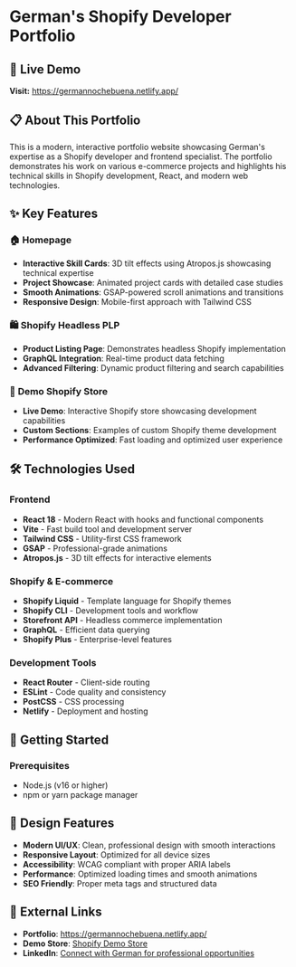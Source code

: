 # German's Shopify Developer Portfolio

## 🌟 Live Demo
**Visit:** https://germannochebuena.netlify.app/

## 📋 About This Portfolio

This is a modern, interactive portfolio website showcasing German's expertise as a Shopify developer and frontend specialist. The portfolio demonstrates his work on various e-commerce projects and highlights his technical skills in Shopify development, React, and modern web technologies.

## ✨ Key Features

### 🏠 **Homepage**
- **Interactive Skill Cards**: 3D tilt effects using Atropos.js showcasing technical expertise
- **Project Showcase**: Animated project cards with detailed case studies
- **Smooth Animations**: GSAP-powered scroll animations and transitions
- **Responsive Design**: Mobile-first approach with Tailwind CSS

### 🛍️ **Shopify Headless PLP**
- **Product Listing Page**: Demonstrates headless Shopify implementation
- **GraphQL Integration**: Real-time product data fetching
- **Advanced Filtering**: Dynamic product filtering and search capabilities

### 🎯 **Demo Shopify Store**
- **Live Demo**: Interactive Shopify store showcasing development capabilities
- **Custom Sections**: Examples of custom Shopify theme development
- **Performance Optimized**: Fast loading and optimized user experience

## 🛠️ Technologies Used

### Frontend
- **React 18** - Modern React with hooks and functional components
- **Vite** - Fast build tool and development server
- **Tailwind CSS** - Utility-first CSS framework
- **GSAP** - Professional-grade animations
- **Atropos.js** - 3D tilt effects for interactive elements

### Shopify & E-commerce
- **Shopify Liquid** - Template language for Shopify themes
- **Shopify CLI** - Development tools and workflow
- **Storefront API** - Headless commerce implementation
- **GraphQL** - Efficient data querying
- **Shopify Plus** - Enterprise-level features

### Development Tools
- **React Router** - Client-side routing
- **ESLint** - Code quality and consistency
- **PostCSS** - CSS processing
- **Netlify** - Deployment and hosting

## 🚀 Getting Started

### Prerequisites
- Node.js (v16 or higher)
- npm or yarn package manager


## 🎨 Design Features

- **Modern UI/UX**: Clean, professional design with smooth interactions
- **Responsive Layout**: Optimized for all device sizes
- **Accessibility**: WCAG compliant with proper ARIA labels
- **Performance**: Optimized loading times and smooth animations
- **SEO Friendly**: Proper meta tags and structured data

## 🔗 External Links

- **Portfolio**: https://germannochebuena.netlify.app/
- **Demo Store**: [Shopify Demo Store](https://german-demo.myshopify.com/)
- **LinkedIn**: [Connect with German for professional opportunities](https://www.linkedin.com/in/german-nochebuena-shopify-full-stack-developer/)



